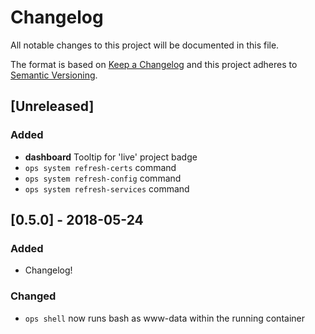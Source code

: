 # Changelog

All notable changes to this project will be documented in this file.

The format is based on [Keep a Changelog](https://keepachangelog.com/en/1.0.0/)
and this project adheres to [Semantic Versioning](https://semver.org/spec/v2.0.0.html).

## [Unreleased]

### Added
- **dashboard** Tooltip for 'live' project badge
- `ops system refresh-certs` command
- `ops system refresh-config` command
- `ops system refresh-services` command

## [0.5.0] - 2018-05-24

### Added
- Changelog!

### Changed
- `ops shell` now runs bash as www-data within the running container

